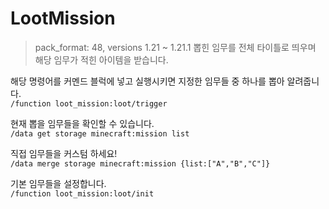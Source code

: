# LootMission
> pack_format: 48, versions 1.21 ~ 1.21.1
뽑힌 임무를 전체 타이틀로 띄우며 해당 임무가 적힌 아이템을 받습니다.

해당 명령어를 커멘드 블럭에 넣고 실행시키면 지정한 임무들 중 하나를 뽑아 알려줍니다.  
`/function loot_mission:loot/trigger`

현재 뽑을 임무들을 확인할 수 있습니다.  
`/data get storage minecraft:mission list`

직접 임무들을 커스텀 하세요!  
`/data merge storage minecraft:mission {list:["A","B","C"]}`

기본 임무들을 설정합니다.  
`/function loot_mission:loot/init`

